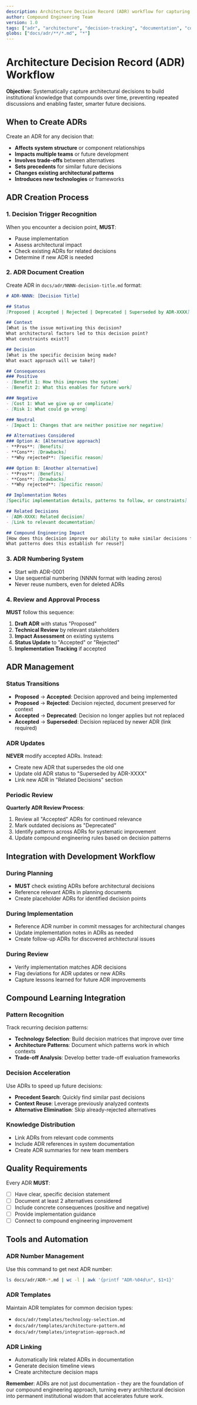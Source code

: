 ```yaml
---
description: Architecture Decision Record (ADR) workflow for capturing and tracking architectural decisions in compound engineering projects.
author: Compound Engineering Team
version: 1.0
tags: ["adr", "architecture", "decision-tracking", "documentation", "compound-engineering"]
globs: ["docs/adr/**/*.md", "*"]
---
```

# Architecture Decision Record (ADR) Workflow

**Objective:** Systematically capture architectural decisions to build institutional knowledge that compounds over time, preventing repeated discussions and enabling faster, smarter future decisions.

## When to Create ADRs

Create an ADR for any decision that:
- **Affects system structure** or component relationships
- **Impacts multiple teams** or future development
- **Involves trade-offs** between alternatives
- **Sets precedents** for similar future decisions
- **Changes existing architectural patterns**
- **Introduces new technologies** or frameworks

## ADR Creation Process

### 1. Decision Trigger Recognition
When you encounter a decision point, **MUST**:
- Pause implementation
- Assess architectural impact
- Check existing ADRs for related decisions
- Determine if new ADR is needed

### 2. ADR Document Creation
Create ADR in `docs/adr/NNNN-decision-title.md` format:

```markdown
# ADR-NNNN: [Decision Title]

## Status
[Proposed | Accepted | Rejected | Deprecated | Superseded by ADR-XXXX]

## Context
[What is the issue motivating this decision? 
What architectural factors led to this decision point?
What constraints exist?]

## Decision
[What is the specific decision being made?
What exact approach will we take?]

## Consequences
### Positive
- [Benefit 1: How this improves the system]
- [Benefit 2: What this enables for future work]

### Negative
- [Cost 1: What we give up or complicate]
- [Risk 1: What could go wrong]

### Neutral
- [Impact 1: Changes that are neither positive nor negative]

## Alternatives Considered
### Option A: [Alternative approach]
- **Pros**: [Benefits]
- **Cons**: [Drawbacks]
- **Why rejected**: [Specific reason]

### Option B: [Another alternative]
- **Pros**: [Benefits]
- **Cons**: [Drawbacks]
- **Why rejected**: [Specific reason]

## Implementation Notes
[Specific implementation details, patterns to follow, or constraints]

## Related Decisions
- [ADR-XXXX: Related decision]
- [Link to relevant documentation]

## Compound Engineering Impact
[How does this decision improve our ability to make similar decisions faster in the future?
What patterns does this establish for reuse?]
```

### 3. ADR Numbering System
- Start with ADR-0001
- Use sequential numbering (NNNN format with leading zeros)
- Never reuse numbers, even for deleted ADRs

### 4. Review and Approval Process
**MUST** follow this sequence:
1. **Draft ADR** with status "Proposed"
2. **Technical Review** by relevant stakeholders
3. **Impact Assessment** on existing systems
4. **Status Update** to "Accepted" or "Rejected"
5. **Implementation Tracking** if accepted

## ADR Management

### Status Transitions
- **Proposed** → **Accepted**: Decision approved and being implemented
- **Proposed** → **Rejected**: Decision rejected, document preserved for context
- **Accepted** → **Deprecated**: Decision no longer applies but not replaced
- **Accepted** → **Superseded**: Decision replaced by newer ADR (link required)

### ADR Updates
**NEVER** modify accepted ADRs. Instead:
- Create new ADR that supersedes the old one
- Update old ADR status to "Superseded by ADR-XXXX"
- Link new ADR in "Related Decisions" section

### Periodic Review
**Quarterly ADR Review Process**:
1. Review all "Accepted" ADRs for continued relevance
2. Mark outdated decisions as "Deprecated"
3. Identify patterns across ADRs for systematic improvement
4. Update compound engineering rules based on decision patterns

## Integration with Development Workflow

### During Planning
- **MUST** check existing ADRs before architectural decisions
- Reference relevant ADRs in planning documents
- Create placeholder ADRs for identified decision points

### During Implementation
- Reference ADR number in commit messages for architectural changes
- Update implementation notes in ADRs as needed
- Create follow-up ADRs for discovered architectural issues

### During Review
- Verify implementation matches ADR decisions
- Flag deviations for ADR updates or new ADRs
- Capture lessons learned for future ADR improvements

## Compound Learning Integration

### Pattern Recognition
Track recurring decision patterns:
- **Technology Selection**: Build decision matrices that improve over time
- **Architecture Patterns**: Document which patterns work in which contexts
- **Trade-off Analysis**: Develop better trade-off evaluation frameworks

### Decision Acceleration
Use ADRs to speed up future decisions:
- **Precedent Search**: Quickly find similar past decisions
- **Context Reuse**: Leverage previously analyzed contexts
- **Alternative Elimination**: Skip already-rejected alternatives

### Knowledge Distribution
- Link ADRs from relevant code comments
- Include ADR references in system documentation
- Create ADR summaries for new team members

## Quality Requirements

Every ADR **MUST**:
- [ ] Have clear, specific decision statement
- [ ] Document at least 2 alternatives considered
- [ ] Include concrete consequences (positive and negative)
- [ ] Provide implementation guidance
- [ ] Connect to compound engineering improvement

## Tools and Automation

### ADR Number Management
Use this command to get next ADR number:
```bash
ls docs/adr/ADR-*.md | wc -l | awk '{printf "ADR-%04d\n", $1+1}'
```

### ADR Templates
Maintain ADR templates for common decision types:
- `docs/adr/templates/technology-selection.md`
- `docs/adr/templates/architecture-pattern.md`
- `docs/adr/templates/integration-approach.md`

### ADR Linking
- Automatically link related ADRs in documentation
- Generate decision timeline views
- Create architecture decision maps

**Remember**: ADRs are not just documentation - they are the foundation of our compound engineering approach, turning every architectural decision into permanent institutional wisdom that accelerates future work.